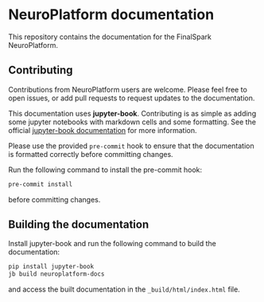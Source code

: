 # NeuroPlatform documentation

This repository contains the documentation for the FinalSpark NeuroPlatform.

## Contributing

Contributions from NeuroPlatform users are welcome. Please feel free to open issues, or add pull requests to request updates to the documentation.

This documentation uses **jupyter-book**. Contributing is as simple as adding some jupyter notebooks with markdown cells and some formatting.
See the official [jupyter-book documentation](https://jupyterbook.org/en/stable/file-types/notebooks.html) for more information.

Please use the provided `pre-commit` hook to ensure that the documentation is formatted correctly before committing changes.

Run the following command to install the pre-commit hook:

```bash
pre-commit install
```

before committing changes.

## Building the documentation

Install jupyter-book and run the following command to build the documentation:

```bash
pip install jupyter-book
jb build neuroplatform-docs
```

and access the built documentation in the `_build/html/index.html` file.
